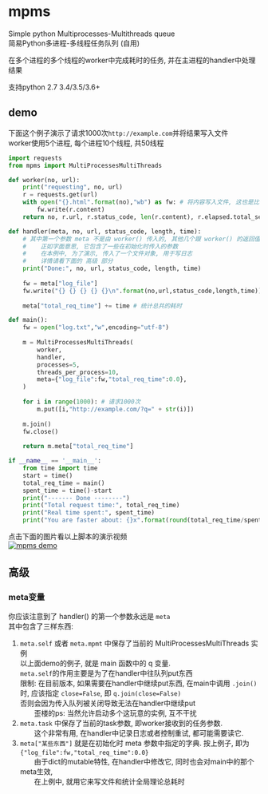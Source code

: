 # mpms
Simple python Multiprocesses-Multithreads queue  
简易Python多进程-多线程任务队列 (自用)  
  
在多个进程的多个线程的worker中完成耗时的任务, 并在主进程的handler中处理结果  
  
支持python 2.7 3.4/3.5/3.6+ 

## demo
下面这个例子演示了请求1000次`http://example.com`并将结果写入文件  
worker使用5个进程, 每个进程10个线程, 共50线程  
```python
import requests
from mpms import MultiProcessesMultiThreads

def worker(no, url):
    print("requesting", no, url)
    r = requests.get(url)
    with open("{}.html".format(no),"wb") as fw: # 将内容写入文件, 这也是比较耗时的IO操作
        fw.write(r.content)
    return no, r.url, r.status_code, len(r.content), r.elapsed.total_seconds()

def handler(meta, no, url, status_code, length, time):
    # 其中第一个参数 meta 不是由 worker() 传入的, 其他几个跟 worker() 的返回值一一对应
    #    正如字面意思, 它包含了一些在初始化时传入的参数
    #    在本例中, 为了演示, 传入了一个文件对象, 用于写日志
    #    详情请看下面的 高级 部分
    print("Done:", no, url, status_code, length, time)
    
    fw = meta["log_file"]
    fw.write("{} {} {} {} {}\n".format(no,url,status_code,length,time))
    
    meta["total_req_time"] += time # 统计总共的耗时

def main():
    fw = open("log.txt","w",encoding="utf-8")
    
    m = MultiProcessesMultiThreads(
        worker,
        handler,
        processes=5,
        threads_per_process=10,
        meta={"log_file":fw,"total_req_time":0.0},
    )
    
    for i in range(1000): # 请求1000次
        m.put([i,"http://example.com/?q=" + str(i)])
    
    m.join()
    fw.close()
    
    return m.meta["total_req_time"]

if __name__ == '__main__':
    from time import time
    start = time()
    total_req_time = main()
    spent_time = time()-start
    print("------- Done --------")
    print("Total request time:", total_req_time)
    print("Real time spent:", spent_time)
    print("You are faster about: {}x".format(round(total_req_time/spent_time,3)))
```

点击下面的图片看以上脚本的演示视频  
[![mpms demo](https://asciinema.org/a/85802.png)](https://asciinema.org/a/85802)  

## 高级
### meta变量
你应该注意到了 handler() 的第一个参数永远是 `meta`  
其中包含了三样东西:  
1. `meta.self` 或者 `meta.mpmt` 中保存了当前的 MultiProcessesMultiThreads 实例  
 以上面demo的例子, 就是 main 函数中的 q 变量.  
 `meta.self`的作用主要是为了在handler中往队列put东西  
 限制: 在目前版本, 如果需要在handler中继续put东西, 在main中调用 `.join()` 时, 应该指定 `close=False`, 即 `q.join(close=False)`  
 否则会因为传入队列被关闭导致无法在handler中继续put  
　　歪楼的ps: 当然允许启动多个这玩意的实例, 互不干扰  
2. `meta.task` 中保存了当前的task参数, 即worker接收到的任务参数.  
　　这个非常有用, 在handler中记录日志或者控制重试, 都可能需要读它.  
3. `meta["某些东西"]` 就是在初始化时 meta 参数中指定的字典.  按上例子, 即为`{"log_file":fw,"total_req_time":0.0}`  
　　由于dict的mutable特性, 在handler中修改它, 同时也会对main中的那个meta生效,  
　　在上例中, 就用它来写文件和统计全局理论总耗时  

